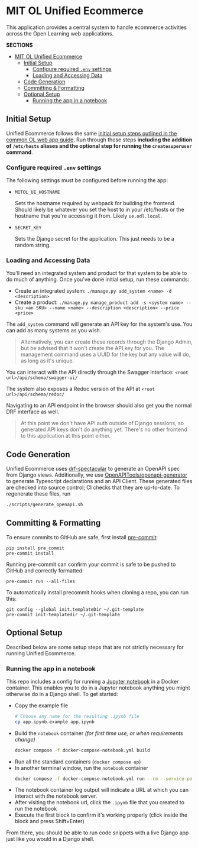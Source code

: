 # MIT OL Unified Ecommerce

This application provides a central system to handle ecommerce activities across the Open Learning web applications.

**SECTIONS**

- [MIT OL Unified Ecommerce](#mit-ol-unified-ecommerce)
  - [Initial Setup](#initial-setup)
    - [Configure required `.env` settings](#configure-required-env-settings)
    - [Loading and Accessing Data](#loading-and-accessing-data)
  - [Code Generation](#code-generation)
  - [Committing \& Formatting](#committing--formatting)
  - [Optional Setup](#optional-setup)
    - [Running the app in a notebook](#running-the-app-in-a-notebook)

## Initial Setup

Unified Ecommerce follows the same [initial setup steps outlined in the common OL web app guide](https://mitodl.github.io/handbook/how-to/common-web-app-guide.html).
Run through those steps **including the addition of `/etc/hosts` aliases and the optional step for running the
`createsuperuser` command**.

### Configure required `.env` settings

The following settings must be configured before running the app:

- `MITOL_UE_HOSTNAME`

  Sets the hostname required by webpack for building the frontend. Should likely be whatever you set
  the host to in your /etc/hosts or the hostname that you're accessing it from. Likely `ue.odl.local`.

- `SECRET_KEY`

  Sets the Django secret for the application. This just needs to be a random string.

### Loading and Accessing Data

You'll need an integrated system and product for that system to be able to do much of anything. Once you've done initial setup, run these commands:

* Create an integrated system: `./manage.py add_system <name> -d <description>`
* Create a product: `./manage.py manage_product add -s <system name> --sku <an SKU> --name <name> --description <description> --price <price>`

The `add_system` command will generate an API key for the system's use. You can add as many systems as you wish.

> Alternatively, you can create these records through the Django Admin, but be advised that it won't create the API key for you. The management command uses a UUID for the key but any value will do, as long as it's unique.

You can interact with the API directly through the Swagger interface: `<root url>/api/schema/swagger-ui/`

The system also exposes a Redoc version of the API at `<root url>/api/schema/redoc/`

Navigating to an API endpoint in the browser should also get you the normal DRF interface as well.

> At this point we don't have API auth outside of Django sessions, so generated API keys don't do anything yet. There's no other frontend to this application at this point either.

## Code Generation

Unified Ecommerce uses [drf-spectacular](https://drf-spectacular.readthedocs.io/en/latest/) to generate an OpenAPI spec from Django views. Additionally, we use [OpenAPITools/openapi-generator](https://github.com/OpenAPITools/openapi-generator) to generate Typescript declarations and an API Client. These generated files are checked into source control; CI checks that they are up-to-date. To regenerate these files, run

```bash
./scripts/generate_openapi.sh
```

## Committing & Formatting

To ensure commits to GitHub are safe, first install [pre-commit](https://pre-commit.com/):

```
pip install pre_commit
pre-commit install
```

Running pre-commit can confirm your commit is safe to be pushed to GitHub and correctly formatted:

```
pre-commit run --all-files
```

To automatically install precommit hooks when cloning a repo, you can run this:

```
git config --global init.templateDir ~/.git-template
pre-commit init-templatedir ~/.git-template
```

## Optional Setup

Described below are some setup steps that are not strictly necessary for running Unified Ecommerce.

### Running the app in a notebook

This repo includes a config for running a [Jupyter notebook](https://jupyter.org/) in a Docker container. This enables you to do in a Jupyter notebook anything you might otherwise do in a Django shell. To get started:

- Copy the example file
  ```bash
  # Choose any name for the resulting .ipynb file
  cp app.ipynb.example app.ipynb
  ```
- Build the `notebook` container _(for first time use, or when requirements change)_
  ```bash
  docker compose -f docker-compose-notebook.yml build
  ```
- Run all the standard containers (`docker compose up`)
- In another terminal window, run the `notebook` container
  ```bash
  docker compose -f docker-compose-notebook.yml run --rm --service-ports notebook
  ```
- The notebook container log output will indicate a URL at which you can interact with the notebook server.
- After visiting the notebook url, click the `.ipynb` file that you created to run the notebook
- Execute the first block to confirm it's working properly (click inside the block and press Shift+Enter)

From there, you should be able to run code snippets with a live Django app just like you would in a Django shell.
